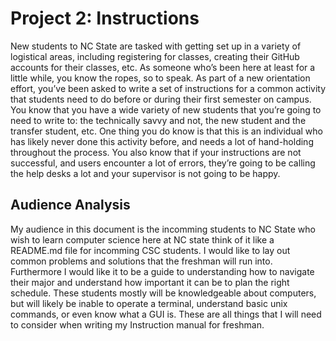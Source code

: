 # Project 2: Instructions
New students to NC State are tasked with getting set up in a variety of logistical areas, including registering for classes, creating their GitHub accounts for their classes, etc. As someone who’s been here at least for a little while, you know the ropes, so to speak. As part of a new orientation effort, you’ve been asked to write a set of instructions for a common activity that students need to do before or during their first semester on campus. You know that you have a wide variety of new students that you’re going to need to write to: the technically savvy and not, the new student and the transfer student, etc. One thing you do know is that this is an individual who has likely never done this activity before, and needs a lot of hand-holding throughout the process. You also know that if your instructions are not successful, and users encounter a lot of errors, they’re going to be calling the help desks a lot and your supervisor is not going to be happy.
## Audience Analysis 
My audience in this document is the incomming students to NC State who wish to learn computer science here at NC state think of it like a README.md file for incomming CSC students. I would like to lay out common problems and solutions that the freshman will run into. Furthermore I would like it to be a guide to understanding how to navigate their major and understand how important it can be to plan the right schedule. These students mostly will be knowledgeable about computers, but will likely be inable to operate a terminal, understand basic unix commands, or even know what a GUI is. These are all things that I will need to consider when writing my Instruction manual for freshman.

